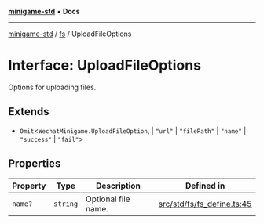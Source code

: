 [**minigame-std**](../../../README.md) • **Docs**

***

[minigame-std](../../../README.md) / [fs](../README.md) / UploadFileOptions

# Interface: UploadFileOptions

Options for uploading files.

## Extends

- `Omit`\<`WechatMinigame.UploadFileOption`, 
  \| `"url"`
  \| `"filePath"`
  \| `"name"`
  \| `"success"`
  \| `"fail"`\>

## Properties

| Property | Type | Description | Defined in |
| ------ | ------ | ------ | ------ |
| `name?` | `string` | Optional file name. | [src/std/fs/fs\_define.ts:45](https://github.com/JiangJie/minigame-std/blob/d842b492eda479274cfeb38a06f4c4255b5493bc/src/std/fs/fs_define.ts#L45) |
